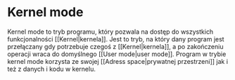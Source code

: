 # Kernel mode
Kernel mode to tryb programu, który pozwala na dostęp do wszystkich funkcjonalności [[Kernel|kernela]]. Jest to tryb, na który dany program jest przełączany gdy potrzebuje czegoś z [[Kernel|kernela]], a po zakończeniu operacji wraca do domyślnego [[User mode|user mode]]. Program w trybie kernel mode korzysta ze swojej [[Adress space|prywatnej przestrzeni]] jak i też z danych i kodu w kernelu.